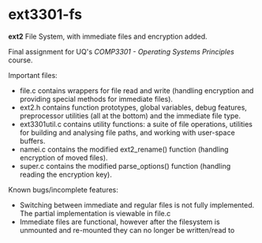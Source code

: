 ext3301-fs
==========

**ext2** File System, with immediate files and encryption added. 

Final assignment for UQ's *COMP3301 - Operating Systems Principles* course.

Important files:
* file.c contains wrappers for file read and write (handling encryption and providing special methods for immediate files).
* ext2.h contains function prototypes, global variables, debug features, preprocessor utilities (all at the bottom) 
and the immediate file type.
* ext3301util.c contains utility functions: a suite of file operations, utilities for building and analysing file paths,
and working with user-space buffers.
* namei.c contains the modified ext2_rename() function (handling encryption of moved files).
* super.c contains the modified parse_options() function (handling reading the encryption key).

Known bugs/incomplete features:
* Switching between immediate and regular files is not fully implemented. The partial implementation is viewable in file.c
* Immediate files are functional, however after the filesystem is unmounted and re-mounted they can no longer be written/read to
